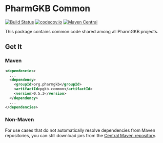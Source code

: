 # PharmGKB Common

[![Build Status](https://github.com/PharmGKB/pgkb-common/actions/workflows/build.yml/badge.svg)](https://github.com/PharmGKB/pgkb-common/actions/workflows/build.yml)
[![codecov.io](https://codecov.io/github/PharmGKB/pgkb-common/coverage.svg?branch=master)](https://codecov.io/github/PharmGKB/pgkb-common?branch=master)
[![Maven Central](https://maven-badges.herokuapp.com/maven-central/org.pharmgkb/pgkb-common/badge.svg)](https://maven-badges.herokuapp.com/maven-central/org.pharmgkb/pgkb-common)

This package contains common code shared among all PharmGKB projects.

## Get It

### Maven

```xml
<dependencies>
  ...
  <dependency>
    <groupId>org.pharmgkb</groupId>
    <artifactId>pgkb-common</artifactId>
    <version>0.5.3</version>
  </dependency>
  ...
</dependencies>
```

### Non-Maven

For use cases that do not automatically resolve dependencies from Maven repositories, you can still download jars from the [Central Maven repository](https://search.maven.org/search?q=a:pgkb-common).
